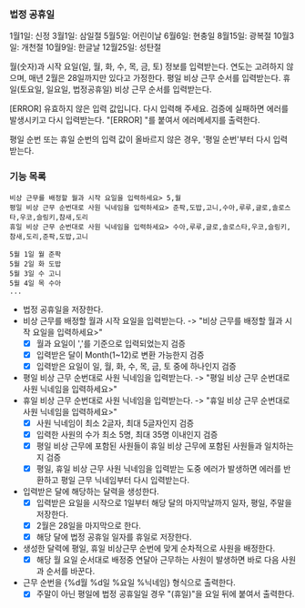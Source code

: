 ### 법정 공휴일

1월1일: 신정
3월1일: 삼일절
5월5일: 어린이날
6월6일: 현충일
8월15일: 광복절
10월3일: 개천절
10월9일: 한글날
12월25일: 성탄절

월(숫자)과 시작 요일(일, 월, 화, 수, 목, 금, 토) 정보를 입력받는다.
연도는 고려하지 않으며, 매년 2월은 28일까지만 있다고 가정한다.
평일 비상 근무 순서를 입력받는다.
휴일(토요일, 일요일, 법정공휴일) 비상 근무 순서를 입력받는다.

[ERROR] 유효하지 않은 입력 값입니다. 다시 입력해 주세요.
검증에 실패하면 에러를 발생시키고 다시 입력받는다.
"[ERROR] "를 붙여서 에러메세지를 출력한다.

평일 순번 또는 휴일 순번의 입력 값이 올바르지 않은 경우, '평일 순번'부터 다시 입력 받는다.

### 기능 목록

```
비상 근무를 배정할 월과 시작 요일을 입력하세요> 5,월
평일 비상 근무 순번대로 사원 닉네임을 입력하세요> 준팍,도밥,고니,수아,루루,글로,솔로스타,우코,슬링키,참새,도리
휴일 비상 근무 순번대로 사원 닉네임을 입력하세요> 수아,루루,글로,솔로스타,우코,슬링키,참새,도리,준팍,도밥,고니

5월 1일 월 준팍
5월 2일 화 도밥
5월 3일 수 고니
5월 4일 목 수아
...
```

- 법정 공휴일을 저장한다.
- 비상 근무를 배정할 월과 시작 요일을 입력받는다. ->  "비상 근무를 배정할 월과 시작 요일을 입력하세요>"
    - [x] 월과 요일이 ','를 기준으로 입력되었는지 검증
    - [x] 입력받은 달이 Month(1~12)로 변환 가능한지 검증
    - [x] 입력받은 요일이 일, 월, 화, 수, 목, 금, 토 중에 하나인지 검증
- 평일 비상 근무 순번대로 사원 닉네임을 입력받는다. -> "평일 비상 근무 순번대로 사원 닉네임을 입력하세요>"
- 휴일 비상 근무 순번대로 사원 닉네임을 입력받는다. -> "휴일 비상 근무 순번대로 사원 닉네임을 입력하세요>"
    - [x] 사원 닉네임이 최소 2글자, 최대 5글자인지 검증
    - [x] 입력한 사원의 수가 최소 5명, 최대 35명 이내인지 검증
    - [x] 평일 비상 근무에 포함된 사원들이 휴일 비상 근무에 포함된 사원들과 일치하는지 검증
    - [x] 평일, 휴일 비상 근무 사원 닉네임을 입력받는 도중 에러가 발생하면 에러를 반환하고 평일 근무 닉네임부터 다시 입력받는다.
- 입력받은 달에 해당하는 달력을 생성한다.
    - [x] 입력받은 요일을 시작으로 1일부터 해당 달의 마지막날까지 일자, 평일, 주말을 저장한다.
    - [x] 2월은 28일을 마지막으로 한다.
    - [x] 해당 달에 법정 공휴일 일자를 휴일로 저장한다.
- 생성한 달력에 평일, 휴일 비상근무 순번에 맞게 순차적으로 사원을 배정한다.
    - [x] 해당 월 요일 순서대로 배정중 연달아 근무하는 사원이 발생하면 바로 다음 사원과 순서를 바꾼다.
- 근무 순번을 {%d월 %d일 %요일 %닉네임} 형식으로 출력한다.
    - [x] 주말이 아닌 평일에 법정 공휴일일 경우 "(휴일)"을 요일 뒤에 붙여서 출력한다.
